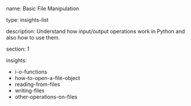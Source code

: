 name: Basic File Manipulation

type: insights-list

description: Understand how input/output operations work in Python and also how to use them.

section: 1

insights:
  - i-o-functions
  - how-to-open-a-file-object
  - reading-from-files
  - writing-files
  - other-operations-on-files
